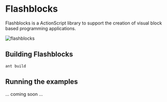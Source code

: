 # Flashblocks

Flashblocks is a ActionScript library to support the creation of visual block based programming applications.

![flashblocks](https://raw.github.com/trun/flashblocks/master/static/screenshots/preview.png)

## Building Flashblocks

```
ant build
```

## Running the examples

... coming soon ...
